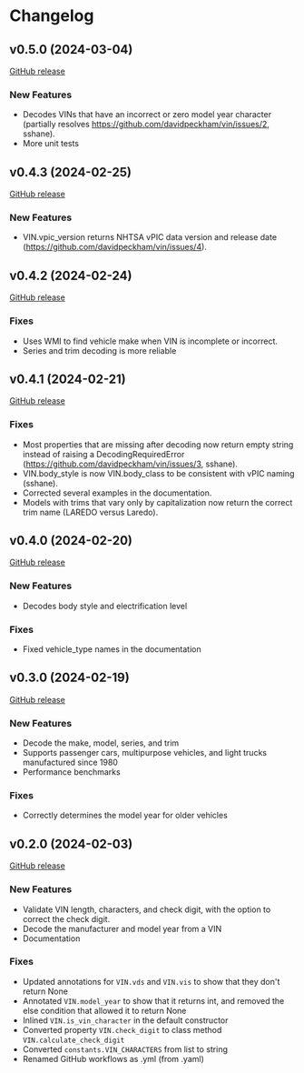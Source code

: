 # Changelog

## v0.5.0 (2024-03-04)

[GitHub release](https://github.com/davidpeckham/vin/releases/tag/v0.5.0)

### New Features

* Decodes VINs that have an incorrect or zero model year character (partially resolves https://github.com/davidpeckham/vin/issues/2, sshane).
* More unit tests

## v0.4.3 (2024-02-25)

[GitHub release](https://github.com/davidpeckham/vin/releases/tag/v0.4.3)

### New Features

* VIN.vpic_version returns NHTSA vPIC data version and release date (https://github.com/davidpeckham/vin/issues/4).

## v0.4.2 (2024-02-24)

[GitHub release](https://github.com/davidpeckham/vin/releases/tag/v0.4.2)

### Fixes

* Uses WMI to find vehicle make when VIN is incomplete or incorrect.
* Series and trim decoding is more reliable

## v0.4.1 (2024-02-21)

[GitHub release](https://github.com/davidpeckham/vin/releases/tag/v0.4.1)

### Fixes

* Most properties that are missing after decoding now return empty string instead of raising a DecodingRequiredError (https://github.com/davidpeckham/vin/issues/3, sshane).
* VIN.body_style is now VIN.body_class to be consistent with vPIC naming (sshane).
* Corrected several examples in the documentation.
* Models with trims that vary only by capitalization now return the correct trim name (LAREDO versus Laredo).

## v0.4.0 (2024-02-20)

[GitHub release](https://github.com/davidpeckham/vin/releases/tag/v0.4.0)

### New Features

* Decodes body style and electrification level

### Fixes

* Fixed vehicle_type names in the documentation

## v0.3.0 (2024-02-19)

[GitHub release](https://github.com/davidpeckham/vin/releases/tag/v0.3.0)

### New Features

* Decode the make, model, series, and trim
* Supports passenger cars, multipurpose vehicles, and light trucks manufactured since 1980
* Performance benchmarks

### Fixes

* Correctly determines the model year for older vehicles

## v0.2.0 (2024-02-03)

[GitHub release](https://github.com/davidpeckham/vin/releases/tag/v0.2.0)

### New Features

* Validate VIN length, characters, and check digit, with the option to correct the check digit.
* Decode the manufacturer and model year from a VIN
* Documentation

### Fixes

* Updated annotations for `VIN.vds` and `VIN.vis` to show that they don't return None
* Annotated `VIN.model_year` to show that it returns int, and removed the else condition that allowed it to return None
* Inlined `VIN.is_vin_character` in the default constructor
* Converted property `VIN.check_digit` to class method  `VIN.calculate_check_digit`
* Converted ``constants.VIN_CHARACTERS`` from list to string
* Renamed GitHub workflows as .yml (from .yaml)

